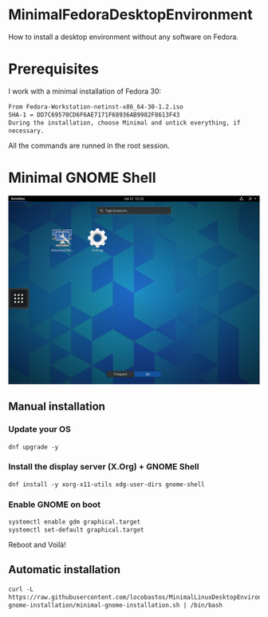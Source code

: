 # MinimalFedoraDesktopEnvironment
How to install a desktop environment without any software on Fedora.

# Prerequisites
I work with a minimal installation of Fedora 30:
```
From Fedora-Workstation-netinst-x86_64-30-1.2.iso
SHA-1 = DD7C69570CD6F6AE7171F68936AB9982F8613F43
During the installation, choose Minimal and untick everything, if necessary.
```
All the commands are runned in the root session.

# Minimal GNOME Shell
![List of all applications](minimal-gnome-installation/minimal-gnome-installation.png)

## Manual installation

### Update your OS
```
dnf upgrade -y
```

### Install the display server (X.Org) + GNOME Shell
```
dnf install -y xorg-x11-utils xdg-user-dirs gnome-shell
```

### Enable GNOME on boot
```
systemctl enable gdm graphical.target
systemctl set-default graphical.target
```

Reboot and Voilà!

## Automatic installation
```
curl -L https://raw.githubusercontent.com/locobastos/MinimalLinuxDesktopEnvironment/master/minimal-gnome-installation/minimal-gnome-installation.sh | /bin/bash
```
